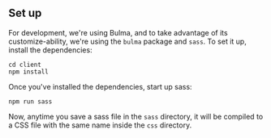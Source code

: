 ## Set up

For development, we're using Bulma, and to take advantage of its customize-ability,
we're using the `bulma` package and `sass`. To set it up, install the dependencies:

```
cd client
npm install
```

Once you've installed the dependencies, start up sass:

```
npm run sass
```

Now, anytime you save a sass file in the `sass` directory, it will be compiled to
a CSS file with the same name inside the `css` directory.
